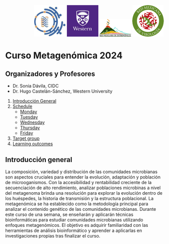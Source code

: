 <div align="right">
    <img src="./CIDC.jpeg" alt="Curso_metagenomics_cidc" width="100"/>
    <img src="./western.jpeg" alt="Otro_logo" width="100"/>
    <img src="./extremofilos.jpeg" alt="Otro_logo" width="100"/>
    <img src="./viro.png" alt="Otro_logo" width="100"/>
</div>



# Curso Metagenómica 2024



## Organizadores y Profesores 
* Dr. Sonia Dávila, CIDC
* Dr. Hugo Castelán-Sánchez, Western University 


1. [Introducción General](#Introducción-General)
2. [Schedule](#Schedule)
    - [Monday](#Monday)
    - [Tuesday](#Tuesday)
    - [Wednesday](#Wednesday)
    - [Thursday](#Thursday)
    - [Friday](#Friday)
3. [Target group](#target-group)
4. [Learning outcomes](#learning-outcomes)


## Introducción general 
La composición, variedad y distribución de las comunidades microbianas son aspectos cruciales para entender la evolución, adaptación y población de microoganismos. Con la accesibilidad y rentabilidad creciente de la secuenciación de alto rendimiento, analizar poblaciones microbinas a nivel del metagenoma brinda una resolución para explorar la evolución dentro de los huéspedes, la historia de transmisión y la estructura poblacional. La metagenómica se ha establecido como la metodología principal para analizar el contenido genético de las comunidades microbianas. Durante este curso de una semana, se enseñarán y aplicarán técnicas bioinformáticas para estudiar comunidades microbianas utilizando enfoques metagenómicos. 
El objetivo es adquirir familiaridad con las herramientas de análisis bioinformático y aprender a aplicarlas en investigaciones propias tras finalizar el curso.
